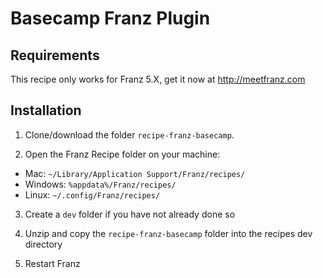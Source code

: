 # Basecamp Franz Plugin

## Requirements
This recipe only works for Franz 5.X, get it now at http://meetfranz.com

## Installation

1. Clone/download the folder `recipe-franz-basecamp`.

2. Open the Franz Recipe folder on your machine:
  * Mac: `~/Library/Application Support/Franz/recipes/`
  * Windows: `%appdata%/Franz/recipes/`
  * Linux: `~/.config/Franz/recipes/`

3. Create a `dev` folder if you have not already done so

3. Unzip and copy the `recipe-franz-basecamp` folder into the recipes dev directory

4. Restart Franz

